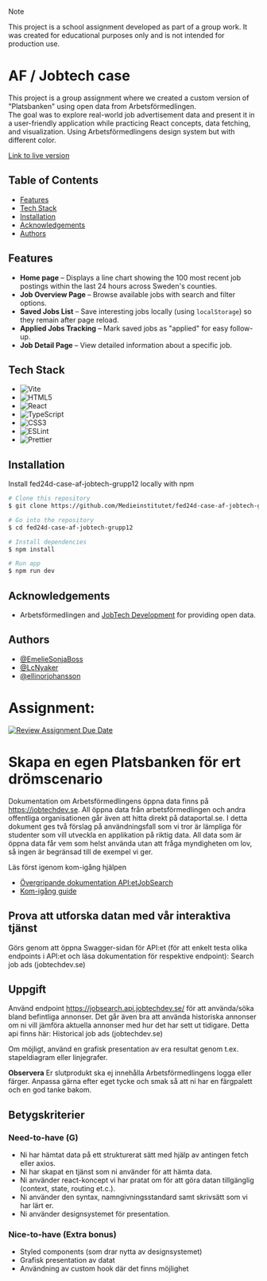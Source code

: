 > [!NOTE]  
> This project is a school assignment developed as part of a group work.
> It was created for educational purposes only and is not intended for production use.


# AF / Jobtech case

This project is a group assignment where we created a custom version of "Platsbanken" using open data from Arbetsförmedlingen.  
The goal was to explore real-world job advertisement data and present it in a user-friendly application while practicing React concepts, data fetching, and visualization.
Using Arbetsförmedlingens design system but with different color.

[Link to live version]()

## Table of Contents

- [Features](#features)
- [Tech Stack](#tech-stack)
- [Installation](#installation)
- [Acknowledgements](#acknowledgements)
- [Authors](#authors)

## Features

- **Home page** – Displays a line chart showing the 100 most recent job postings within the last 24 hours across Sweden's counties.  
- **Job Overview Page** – Browse available jobs with search and filter options.  
- **Saved Jobs List** – Save interesting jobs locally (using `localStorage`) so they remain after page reload.  
- **Applied Jobs Tracking** – Mark saved jobs as "applied" for easy follow-up.  
- **Job Detail Page** – View detailed information about a specific job.  

## Tech Stack

- ![Vite](https://img.shields.io/badge/Vite-%23646CFF.svg?style=for-the-badge&logo=vite&logoColor=white)
- ![HTML5](https://img.shields.io/badge/HTML5-%23E34F26.svg?style=for-the-badge&logo=html5&logoColor=white)
- ![React](https://img.shields.io/badge/React-%2361DAFB.svg?style=for-the-badge&logo=react&logoColor=black)
- ![TypeScript](https://img.shields.io/badge/TypeScript-%23007ACC.svg?style=for-the-badge&logo=typescript&logoColor=white)
- ![CSS3](https://img.shields.io/badge/CSS3-%231572B6.svg?style=for-the-badge&logo=css3&logoColor=white)
- ![ESLint](https://img.shields.io/badge/ESLint-%234B32C3.svg?style=for-the-badge&logo=eslint&logoColor=white)
- ![Prettier](https://img.shields.io/badge/Prettier-%23F7B93E.svg?style=for-the-badge&logo=prettier&logoColor=white)

## Installation

Install fed24d-case-af-jobtech-grupp12 locally with npm

```bash
# Clone this repository
$ git clone https://github.com/Medieinstitutet/fed24d-case-af-jobtech-grupp12

# Go into the repository
$ cd fed24d-case-af-jobtech-grupp12

# Install dependencies
$ npm install

# Run app
$ npm run dev
```

## Acknowledgements

- Arbetsförmedlingen and [JobTech Development](https://jobtechdev.se) for providing open data.  

## Authors

- [@EmelieSonjaBoss](https://github.com/EmelieSonjaBoss)
- [@LcNyaker](https://github.com/LcNyaker)
- [@ellinorjohansson](https://www.github.com/ellinorjohansson)




# Assignment:


[![Review Assignment Due Date](https://classroom.github.com/assets/deadline-readme-button-22041afd0340ce965d47ae6ef1cefeee28c7c493a6346c4f15d667ab976d596c.svg)](https://classroom.github.com/a/6VsM7MHT)
# Skapa en egen Platsbanken för ert drömscenario 

Dokumentation om Arbetsförmedlingens öppna data finns på https://jobtechdev.se. All öppna data från arbetsförmedlingen och andra offentliga organisationen går även att hitta direkt på dataportal.se. 
I detta dokument ges två förslag på användningsfall som vi tror är lämpliga för studenter som vill utveckla en applikation på riktig data. All data som är öppna data får vem som helst använda utan att fråga myndigheten om lov, så ingen är begränsad till de exempel vi ger.

Läs först igenom kom-igång hjälpen 

-  [Övergripande dokumentation API:etJobSearch](https://jobtechdev.se/sv/components/jobsearch)
-  [Kom-igång guide](https://gitlab.com/arbetsformedlingen/education/education-api/-/blob/main/GETTING_STARTED.md)

## Prova att utforska datan med vår interaktiva tjänst 

Görs genom att öppna Swagger-sidan för API:et (för att enkelt testa olika endpoints i API:et och läsa dokumentation för respektive endpoint): Search job ads (jobtechdev.se) 

## Uppgift 

Använd endpoint https://jobsearch.api.jobtechdev.se/ för att använda/söka bland befintliga annonser. 
Det går även bra att använda historiska annonser om ni vill jämföra aktuella annonser med hur det har sett ut tidigare. Detta api finns här: Historical job ads (jobtechdev.se)

Om möjligt, använd en grafisk presentation av era resultat genom t.ex. stapeldiagram eller linjegrafer.

**Observera**
Er slutprodukt ska ej innehålla Arbetsförmedlingens logga eller färger. Anpassa gärna efter eget tycke och smak så att ni har en färgpalett och en god tanke bakom. 

## Betygskriterier 

### Need-to-have (G) 
- Ni har hämtat data på ett strukturerat sätt med hjälp av antingen fetch eller axios. 
- Ni har skapat en tjänst som ni använder för att hämta data. 
- Ni använder react-koncept vi har pratat om för att göra datan tillgänglig (context, state, routing et.c.). 
- Ni använder den syntax, namngivningsstandard samt skrivsätt som vi har lärt er.  
- Ni använder designsystemet för presentation. 

### Nice-to-have (Extra bonus) 
- Styled components (som drar nytta av designsystemet) 
- Grafisk presentation av datat 
- Användning av custom hook där det finns möjlighet
